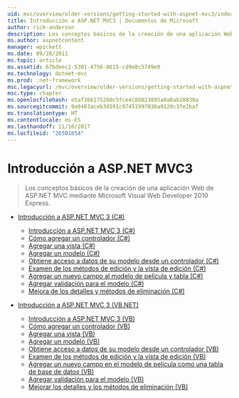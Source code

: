 ```yaml
---
uid: mvc/overview/older-versions/getting-started-with-aspnet-mvc3/index
title: Introducción a ASP.NET MVC3 | Documentos de Microsoft
author: rick-anderson
description: Los conceptos básicos de la creación de una aplicación Web de ASP.NET MVC mediante Microsoft Visual Web Developer 2010 Express.
ms.author: aspnetcontent
manager: wpickett
ms.date: 09/28/2011
ms.topic: article
ms.assetid: 67bdeec1-5301-4756-8615-cd9e8c5749e0
ms.technology: dotnet-mvc
ms.prod: .net-framework
msc.legacyurl: /mvc/overview/older-versions/getting-started-with-aspnet-mvc3
msc.type: chapter
ms.openlocfilehash: e5af266175260c5fce4c88823895a8a8ab28830a
ms.sourcegitcommit: 9a9483aceb34591c97451997036a9120c3fe2baf
ms.translationtype: HT
ms.contentlocale: es-ES
ms.lasthandoff: 11/10/2017
ms.locfileid: "26501654"
---
```

<a name="getting-started-with-aspnet-mvc3"></a>Introducción a ASP.NET MVC3
====================
> Los conceptos básicos de la creación de una aplicación Web de ASP.NET MVC mediante Microsoft Visual Web Developer 2010 Express.


- [Introducción a ASP.NET MVC 3 (C#)](cs/index.md)

    - [Introducción a ASP.NET MVC 3 (C#)](cs/intro-to-aspnet-mvc-3.md)
    - [Cómo agregar un controlador (C#)](cs/adding-a-controller.md)
    - [Agregar una vista (C#)](cs/adding-a-view.md)
    - [Agregar un modelo (C#)](cs/adding-a-model.md)
    - [Obtiene acceso a datos de su modelo desde un controlador (C#)](cs/accessing-your-models-data-from-a-controller.md)
    - [Examen de los métodos de edición y la vista de edición (C#)](cs/examining-the-edit-methods-and-edit-view.md)
    - [Agregar un nuevo campo al modelo de película y tabla (C#)](cs/adding-a-new-field.md)
    - [Agregar validación para el modelo (C#)](cs/adding-validation-to-the-model.md)
    - [Mejora de los detalles y métodos de eliminación (C#)](cs/improving-the-details-and-delete-methods.md)
- [Introducción a ASP.NET MVC 3 (VB.NET)](vb/index.md)

    - [Introducción a ASP.NET MVC 3 (VB)](vb/intro-to-aspnet-mvc-3.md)
    - [Cómo agregar un controlador (VB)](vb/adding-a-controller.md)
    - [Agregar una vista (VB)](vb/adding-a-view.md)
    - [Agregar un modelo (VB)](vb/adding-a-model.md)
    - [Obtiene acceso a datos de su modelo desde un controlador (VB)](vb/accessing-your-models-data-from-a-controller.md)
    - [Examen de los métodos de edición y la vista de edición (VB)](vb/examining-the-edit-methods-and-edit-view.md)
    - [Agregar un nuevo campo en el modelo de película como una tabla de base de datos (VB)](vb/adding-a-new-field.md)
    - [Agregar validación para el modelo (VB)](vb/adding-validation-to-the-model.md)
    - [Mejorar los detalles y los métodos de eliminación (VB)](vb/improving-the-details-and-delete-methods.md)
